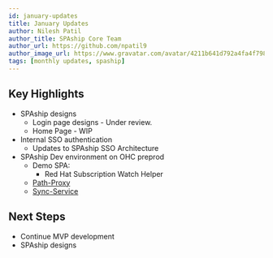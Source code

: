 ```yaml
---
id: january-updates
title: January Updates
author: Nilesh Patil
author_title: SPAship Core Team
author_url: https://github.com/npatil9
author_image_url: https://www.gravatar.com/avatar/4211b641d792a4fa4f79890d7c72daf9
tags: [monthly updates, spaship]
---
```


## Key Highlights

- SPAship designs
  - Login page designs - Under review.
  - Home Page - WIP
- Internal SSO authentication
  - Updates to SPAship SSO Architecture
- SPAship Dev environment on OHC preprod
  - Demo SPA:
    - Red Hat Subscription Watch Helper
  - [Path-Proxy](https://path-proxy-cpops-dev.ext.us-west.dc.preprod.paas.redhat.com)
  - [Sync-Service](https://sync-service-cpops-dev.ext.us-west.dc.preprod.paas.redhat.com)

## Next Steps

- Continue MVP development
- SPAship designs
